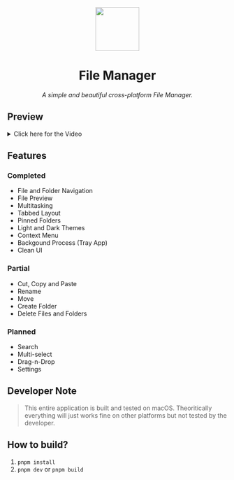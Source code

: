 <div align="center">

<img src="https://github.com/Rajaniraiyn/file-manager/assets/72294760/f00144b8-29e7-480d-ae7d-f0b81b9d2938" width="100" />

# File Manager

_A simple and beautiful cross-platform File Manager._

</div>

## Preview

<details>
  <summary>Click here for the Video</summary>

  https://github.com/Rajaniraiyn/file-manager/assets/72294760/d2aefd10-384c-495c-85ec-8409573b4482
  
</details>

## Features

### Completed

- File and Folder Navigation
- File Preview
- Multitasking
- Tabbed Layout
- Pinned Folders
- Light and Dark Themes
- Context Menu
- Backgound Process (Tray App)
- Clean UI

### Partial

- Cut, Copy and Paste
- Rename
- Move
- Create Folder
- Delete Files and Folders

### Planned

- Search
- Multi-select
- Drag-n-Drop
- Settings

## Developer Note

> This entire application is built and tested on macOS. Theoritically everything will just works fine on other platforms but not tested by the developer.


## How to build?

1. `pnpm install`
2. `pnpm dev` or `pnpm build`
